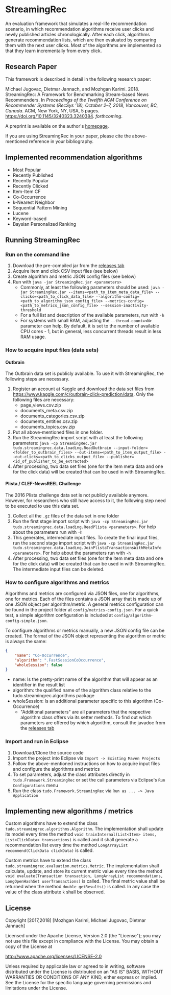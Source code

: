 # StreamingRec 
An evaluation framework that simulates a real-life recommendation scenario, in which recommendation 
algorithms receive user clicks and newly published articles chronologically. After each 
click, algorithms generate recommendation lists, which are then evaluated by comparing 
them with the next user clicks. Most of the algorithms are implemented so that they learn 
incrementally from every click.

## Research Paper
This framework is described in detail in the following research paper:

Michael Jugovac, Dietmar Jannach, and Mozhgan Karimi. 2018. StreamingRec: A Framework for Benchmarking Stream-based News Recommenders. In *Proceedings of the Twelfth ACM Conference on Recommender Systems (RecSys ’18), October 2–7, 2018, Vancouver, BC, Canada*. ACM, New York, NY, USA, 5 pages. https://doi.org/10.1145/3240323.3240384. *forthcoming*.

A preprint is available on the author's [homepage](http://ls13-www.cs.tu-dortmund.de/homepage/team/jugovac.shtml). 

If you are using StreamingRec in your paper, please cite the above-mentioned reference in your bibliography.

## Implemented recommendation algorithms
*  Most Popular
*  Recently Published
*  Recently Popular 
*  Recently Clicked
*  Item-Item CF
*  Co-Occurrence
*  k-Nearest Neighbor
*  Sequential Pattern Mining
*  Lucene
*  Keyword-based
*  Baysian Personalized Ranking

## Running StreamingRec
### Run on the command line 

1. Download the pre-compiled jar from the [releases tab](https://github.com/mjugo/StreamingRec/releases/latest)
2. Acquire item and click CSV input files (see below)
3. Create algorithm and metric JSON config files (see below)
4. Run with `java -jar StreamingRec.jar <parameters>`
    * Commonly, at least the following parameters should be used: 
    `java -jar StreamingRec.jar --items=<path_to_item_meta_data_file> --clicks=<path_to_click_data_file> --algorithm-config=<path_to_algorithm_json_config_file> --metrics-config=<path_to_metrics_json_config_file> --session-inactivity-threshold`
    * For a full list and description of the available parameters, run with `-h`
    * For systems with small RAM, adjusting the `--thread-count=<N>` parameter can help. By default, it is set to the number of available CPU cores - 1, but in general, less concurrent threads result in less RAM usage.  

### How to acquire input files (data sets)

#### Outbrain
The Outbrain data set is publicly available. To use it with StreamingRec, 
the following steps are necessary. 
 
1. Register an account at Kaggle and download the data set files from 
https://www.kaggle.com/c/outbrain-click-prediction/data. 
Only the following files are necessary:
    * page_views.csv.zip
    * documents_meta.csv.zip
    * documents_categories.csv.zip
    * documents_entities.csv.zip 
    * documents_topics.csv.zip
2. Put all above-mentioned files in one folder.
3. Run the StreamingRec import script with at least the following parameters:
`java -cp StreamingRec.jar tudo.streamingrec.data.loading.ReadOutbrain --input-folder=<folder_to_outbrain_files> --out-items=<path_to_item_output_file> --out-clicks=<path_to_clicks_output_file> --publisher=<id_of_publisher_to_be_extracted>`
4. After processing, two data set files (one for the item meta data and one for the click data) 
will be created that can be used in with StreamingRec.

#### Plista / CLEF-NewsREEL Challenge
The 2016 Plista challenge data set is not publicly available anymore. However, for researchers who still have access to it, the following step need to be executed to use this data set.

1. Collect all the `.gz` files of the data set in one folder
2. Run the first stage import script with 
`java -cp StreamingRec.jar tudo.streamingrec.data.loading.ReadPlista <parameters>`. 
For help about the parameters run with `-h`
3. This generates, intermediate input files. To create the final input files, 
run the second stage import script with 
`java -cp StreamingRec.jar tudo.streamingrec.data.loading.JoinPlistaTransactionsWithMetaInfo <parameters>`. 
For help about the parameters run with `-h`
4. After processing, two data set files (one for the item meta data and one for the click data) 
will be created that can be used in with StreamingRec. The intermediate input files can be deleted.

### How to configure algorithms and metrics
Algorithms and metrics are configured via JSON files, one for algorithms, one for metrics. 
Each of the files contains a JSON array that is made up of one JSON object per algorithm/metric. 
A general metrics configuration can be found in the project folder at `config/metrics-config.json`.
For a quick test, a simple algorithm configuration is included at `config/algorithm-config-simple.json`.

To configure algorithms or metrics manually, a new JSON config file can be created. 
The format of the JSON object representing the algorithm or metric is always the same:

```json
{
    "name": "Co-Occurrence", 
    "algorithm": ".FastSessionCoOccurrence", 
    "wholeSession": false 
}
```
* name: Is the pretty-print name of the algorithm that will appear as an identifier in the result list
* algorithm: the qualified name of the algorithm class relative to the tudo.streamingrec.algorithms package
* wholeSession: Is an additional parameter specific to this algorithm (Co-Occurrence)
    * "Additional parameters" are all parameters that the respective algorithm class offers via its setter methods. 
To find out which parameters are offered by which algorithm, consult the javadoc from the [releases tab](https://github.com/mjugo/StreamingRec/releases/latest)


### Import and run in Eclipse 

1. Download/Clone the source code
2. Import the project into Eclipse via `Import -> Existing Maven Projects`
3. Follow the above-mentioned instructions on how to acquire input files and configure the algorithms and metrics
4. To set parameters, adjust the class attributes directly in `tudo.Framework.StreamingRec` or set the call parameters 
via Eclipse's `Run Configurations` menu
5. Run the class `tudo.Framework.StreamingRec` via `Run as ... -> Java Application`

## Implementing new algorithms / metrics
Custom algorithms have to extend the class `tudo.streamingrec.algorithms.Algorithm`. 
The implementation shall update its model every time the method `void trainInternal(List<Item> items, List<ClickData> transactions)` 
is called and it shall generate a recommendation list every time the method 
`LongArrayList recommend(ClickData clickData)` is called.

Custom metrics have to extend the class `tudo.streamingrec.evaluation.metrics.Metric`. The implementation
shall calculate, update, and store its current metric value every time the method 
`void evaluate(Transaction transaction, LongArrayList recommendations, LongOpenHashSet userTransactions)`
is called. The final metric value shall be returned when the method `double getResults()` is called. 
In any case the value of the class attribute `k` shall be observed.

## License
Copyright \[2017,2018\] \[Mozhgan Karimi, Michael Jugovac, Dietmar Jannach]

Licensed under the Apache License, Version 2.0 (the "License");
you may not use this file except in compliance with the License.
You may obtain a copy of the License at

http://www.apache.org/licenses/LICENSE-2.0

Unless required by applicable law or agreed to in writing, software
distributed under the License is distributed on an "AS IS" BASIS,
WITHOUT WARRANTIES OR CONDITIONS OF ANY KIND, either express or implied.
See the License for the specific language governing permissions and
limitations under the License.
